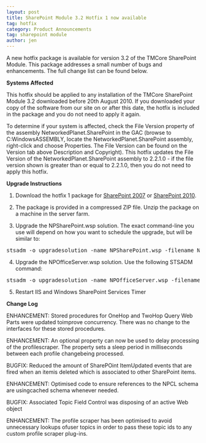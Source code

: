 ```yaml
---
layout: post
title: SharePoint Module 3.2 Hotfix 1 now available
tag: hotfix
category: Product Announcements
tag: sharepoint module
author: jen
---
```

<div id="_mcePaste" style="position: absolute; left: -10000px; top: 0px; width: 1px; height: 1px; overflow-x: hidden; overflow-y: hidden;">A new hotfix package is available for version 3.2 of the TMCore SharePoint Module. This package addresses a small number of bugs and enhancements. The full change list can be found below.</div>

<div id="_mcePaste" style="position: absolute; left: -10000px; top: 0px; width: 1px; height: 1px; overflow-x: hidden; overflow-y: hidden;">Systems Affected</div>

<div id="_mcePaste" style="position: absolute; left: -10000px; top: 0px; width: 1px; height: 1px; overflow-x: hidden; overflow-y: hidden;">This hotfix should be applied to any installation of the TMCore SharePoint Module 3.2 downloaded before 20th August 2010. If you downloaded your copy of the software from our site on or after this date, the hotfix is included in the package and you do not need to apply it again.</div>

<div id="_mcePaste" style="position: absolute; left: -10000px; top: 0px; width: 1px; height: 1px; overflow-x: hidden; overflow-y: hidden;">To determine if your system is affected, check the File Version property of the assembly NetworkedPlanet.SharePoint in the GAC (browse to C:WindowsASSEMBLY, locate the NetworkedPlanet.SharePoint assembly, right-click and choose Properties. The File Version can be found on the Version tab above Description and Copyright). This hotfix updates the File Version of the NetworkedPlanet.SharePoint assembly to 2.2.1.0 - if the file version shown is greater than or equal to 2.2.1.0, then you do not need to apply this hotfix.</div>

<div id="_mcePaste" style="position: absolute; left: -10000px; top: 0px; width: 1px; height: 1px; overflow-x: hidden; overflow-y: hidden;">Upgrade Instructions</div>

<div id="_mcePaste" style="position: absolute; left: -10000px; top: 0px; width: 1px; height: 1px; overflow-x: hidden; overflow-y: hidden;">1. Download the hotfix 1 package for SharePoint 2007 or SharePoint 2010.</div>

<div id="_mcePaste" style="position: absolute; left: -10000px; top: 0px; width: 1px; height: 1px; overflow-x: hidden; overflow-y: hidden;">2. The package is provided in a compressed ZIP file. Unzip the package on a machine in the server farm.</div>

<div id="_mcePaste" style="position: absolute; left: -10000px; top: 0px; width: 1px; height: 1px; overflow-x: hidden; overflow-y: hidden;">3. Upgrade the NPSharePoint.wsp solution. The exact command-line you use will depend on how you want to schedule the upgrade, but will be similar to:</div>

<div id="_mcePaste" style="position: absolute; left: -10000px; top: 0px; width: 1px; height: 1px; overflow-x: hidden; overflow-y: hidden;">stsadm -o upgradesolution -name NPSharePoint.wsp -filename NPSharePoint.wsp -allowgacdeployment -allowcaspolicies -local</div>

<div id="_mcePaste" style="position: absolute; left: -10000px; top: 0px; width: 1px; height: 1px; overflow-x: hidden; overflow-y: hidden;">4. Upgrade the NPOfficeServer.wsp solution. Use the following STSADM command:</div>

<div id="_mcePaste" style="position: absolute; left: -10000px; top: 0px; width: 1px; height: 1px; overflow-x: hidden; overflow-y: hidden;">stsadm -o upgradesolution -ame NPOfficeServer.wsp -filename NPOfficeServer.wsp -allowgacdeployment -allowcaspolicies -local</div>

<div id="_mcePaste" style="position: absolute; left: -10000px; top: 0px; width: 1px; height: 1px; overflow-x: hidden; overflow-y: hidden;">5. Restart IIS and Windows SharePoint Services Timer</div>

<div id="_mcePaste" style="position: absolute; left: -10000px; top: 0px; width: 1px; height: 1px; overflow-x: hidden; overflow-y: hidden;">Change Log</div>

<div id="_mcePaste" style="position: absolute; left: -10000px; top: 0px; width: 1px; height: 1px; overflow-x: hidden; overflow-y: hidden;">ENHANCEMENT: Stored procedures for OneHop and TwoHop Query Web Parts were updated toimprove concurrency. There was no change to the interfaces for these stored procedures.</div>

<div id="_mcePaste" style="position: absolute; left: -10000px; top: 0px; width: 1px; height: 1px; overflow-x: hidden; overflow-y: hidden;">ENHANCEMENT: An optional property can now be used to delay processing of the profilescraper. The property sets a sleep period in milliseconds between each profile changebeing processed.</div>

<div id="_mcePaste" style="position: absolute; left: -10000px; top: 0px; width: 1px; height: 1px; overflow-x: hidden; overflow-y: hidden;">BUGFIX: Reduced the amount of SharePOint ItemUpdated events that are fired when an itemis deleted which is associated to other SharePoint items.</div>

<div id="_mcePaste" style="position: absolute; left: -10000px; top: 0px; width: 1px; height: 1px; overflow-x: hidden; overflow-y: hidden;">ENHANCEMENT: Optimised code to ensure references to the NPCL schema are usingcached schema whenever needed.</div>

<div id="_mcePaste" style="position: absolute; left: -10000px; top: 0px; width: 1px; height: 1px; overflow-x: hidden; overflow-y: hidden;">BUGFIX: Associated Topic Field Control was disposing of an active Web object</div>

<div id="_mcePaste" style="position: absolute; left: -10000px; top: 0px; width: 1px; height: 1px; overflow-x: hidden; overflow-y: hidden;">ENHANCEMENT: The profile scraper has been optimised to avoid unnecessary lookups ofuser topics in order to pass these topic ids to any custom profile scraper plug-ins.</div>

A new hotfix package is available for version 3.2 of the TMCore SharePoint Module. This package addresses a small number of bugs and enhancements. The full change list can be found below.



<strong>Systems Affected</strong>



This hotfix should be applied to any installation of the TMCore SharePoint Module 3.2 downloaded before 20th August 2010. If you downloaded your copy of the software from our site on or after this date, the hotfix is included in the package and you do not need to apply it again.



To determine if your system is affected, check the File Version property of the assembly NetworkedPlanet.SharePoint in the GAC (browse to C:WindowsASSEMBLY, locate the NetworkedPlanet.SharePoint assembly, right-click and choose Properties. The File Version can be found on the Version tab above Description and Copyright). This hotfix updates the File Version of the NetworkedPlanet.SharePoint assembly to 2.2.1.0 - if the file version shown is greater than or equal to 2.2.1.0, then you do not need to apply this hotfix.



<strong>Upgrade Instructions</strong>



1. Download the hotfix 1 package for <a href="http://www.networkedplanet.com/download/spmodule/NetworkedPlanet.SharePoint.3.2.Hotfix1_2007.zip">SharePoint 2007</a> or <a href="http://www.networkedplanet.com/download/spmodule/NetworkedPlanet.SharePoint.3.2.Hotfix1_2010.zip">SharePoint 2010</a>.



2. The package is provided in a compressed ZIP file. Unzip the package on a machine in the server farm.



3. Upgrade the NPSharePoint.wsp solution. The exact command-line you use will depend on how you want to schedule the upgrade, but will be similar to:

<pre>stsadm -o upgradesolution -name NPSharePoint.wsp -filename NPSharePoint.wsp -allowgacdeployment -allowcaspolicies -local</pre>

4. Upgrade the NPOfficeServer.wsp solution. Use the following STSADM command:

<pre>stsadm -o upgradesolution -name NPOfficeServer.wsp -filename NPOfficeServer.wsp -allowgacdeployment -allowcaspolicies -local</pre>

5. Restart IIS and Windows SharePoint Services Timer



<strong>Change Log</strong>



ENHANCEMENT: Stored procedures for OneHop and TwoHop Query Web Parts were updated toimprove concurrency. There was no change to the interfaces for these stored procedures.



ENHANCEMENT: An optional property can now be used to delay processing of the profilescraper. The property sets a sleep period in milliseconds between each profile changebeing processed.



BUGFIX: Reduced the amount of SharePOint ItemUpdated events that are fired when an itemis deleted which is associated to other SharePoint items.



ENHANCEMENT: Optimised code to ensure references to the NPCL schema are usingcached schema whenever needed.



BUGFIX: Associated Topic Field Control was disposing of an active Web object



ENHANCEMENT: The profile scraper has been optimised to avoid unnecessary lookups ofuser topics in order to pass these topic ids to any custom profile scraper plug-ins.